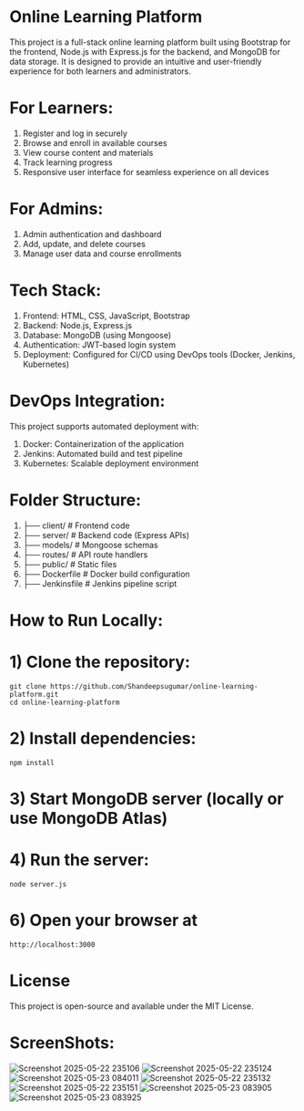 # Online Learning Platform
This project is a full-stack online learning platform built using Bootstrap for the frontend, Node.js with Express.js for the backend, and MongoDB for data storage. It is designed to provide an intuitive and user-friendly experience for both learners and administrators.

 # For Learners:
  1) Register and log in securely
  2) Browse and enroll in available courses
  3) View course content and materials
  4) Track learning progress
  5) Responsive user interface for seamless experience on all devices

 # For Admins:
  1) Admin authentication and dashboard
  2) Add, update, and delete courses
  3) Manage user data and course enrollments

# Tech Stack:
  1) Frontend: HTML, CSS, JavaScript, Bootstrap
  2) Backend: Node.js, Express.js
  3) Database: MongoDB (using Mongoose)
  4) Authentication: JWT-based login system
  5) Deployment: Configured for CI/CD using DevOps tools (Docker, Jenkins, Kubernetes)

# DevOps Integration:
This project supports automated deployment with:
  1) Docker: Containerization of the application
  2) Jenkins: Automated build and test pipeline
  3) Kubernetes: Scalable deployment environment

# Folder Structure:
1) ├── client/               # Frontend code
2) ├── server/               # Backend code (Express APIs)
3) ├── models/               # Mongoose schemas
4) ├── routes/               # API route handlers
5) ├── public/               # Static files
6) ├── Dockerfile            # Docker build configuration
7) ├── Jenkinsfile           # Jenkins pipeline script

# How to Run Locally:
  # 1) Clone the repository:
    git clone https://github.com/Shandeepsugumar/online-learning-platform.git
    cd online-learning-platform
    
  # 2) Install dependencies:
    npm install

  # 3) Start MongoDB server (locally or use MongoDB Atlas)
  # 4) Run the server:
    node server.js
  # 6) Open your browser at
    http://localhost:3000

# License
This project is open-source and available under the MIT License.

# ScreenShots: 

![Screenshot 2025-05-22 235106](https://github.com/user-attachments/assets/403347a6-4839-48c8-a5c5-0e5892fcd20c)
![Screenshot 2025-05-22 235124](https://github.com/user-attachments/assets/8e3ba469-97e4-45f0-b1ba-8f3064cd19dc)
![Screenshot 2025-05-23 084011](https://github.com/user-attachments/assets/b5f0d2b3-430d-44ad-98ef-aa2162642e04)
![Screenshot 2025-05-22 235132](https://github.com/user-attachments/assets/96dc7399-dc50-4d9f-805a-6afe6f52e9cf)
![Screenshot 2025-05-22 235151](https://github.com/user-attachments/assets/13f51d10-2c66-4c27-8f8e-63bdb1c8d08b)
![Screenshot 2025-05-23 083905](https://github.com/user-attachments/assets/d5508ba5-41c8-4895-9265-20a4f2b98a83)
![Screenshot 2025-05-23 083925](https://github.com/user-attachments/assets/1dd46060-3431-4f11-8189-7b6d08bccd70)









